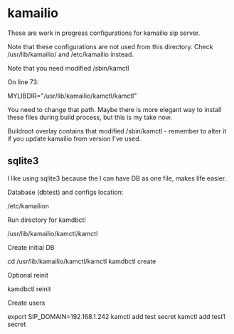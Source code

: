# kamailio

These are work in progress configurations for kamailio sip server. 

Note that these configurations are not used from this directory.
Check /usr/lib/kamailio/ and /etc/kamailio instead.

Note that you need modified /sbin/kamctl 

On line 73: 

 MYLIBDIR="/usr/lib/kamailio/kamctl/kamctl"

You need to change that path. Maybe there is more elegant way to
install these files during build process, but this is my take now.

Buildroot overlay contains that modified /sbin/kamctl - remember to
alter it if you update kamailio from version I've used.

## sqlite3

I like using sqlite3 because the I can have DB as one file, makes 
life easier.

Database (dbtest) and configs location:

 /etc/kamailion

Run directory for kamdbctl

 /usr/lib/kamailio/kamctl/kamctl

Create initial DB

 cd /usr/lib/kamailio/kamctl/kamctl
 kamdbctl create

Optional reinit

 kamdbctl reinit 

Create users

 export SIP_DOMAIN=192.168.1.242
 kamctl add test secret
 kamctl add test1 secret
